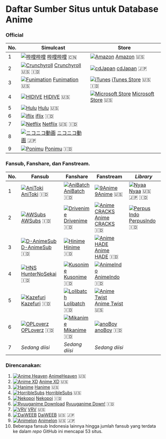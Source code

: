 # Daftar Sumber Situs untuk Database Anime
### Official

| No. | Simulcast | Store |
| --- | --------- | ----- |
| 1 | [![哔哩哔哩](https://www.google.com/s2/favicons?domain=bilibili.com "哔哩哔哩")](https://bilibili.com) [哔哩哔哩](https://bilibili.com) :cn: | [![Amazon](https://www.google.com/s2/favicons?domain=amazon.com "Amazon")](https://amazon.com) [Amazon](https://amazon.com) :us: |
| 2 | [![Crunchyroll](https://www.google.com/s2/favicons?domain=crunchyroll.com "Crunchyroll")](https://crunchyroll.com) [Crunchyroll](https://crunchyroll.com) :us: :indonesia: | [![cdJapan](https://www.google.com/s2/favicons?domain=cdjapan.co.jp "cdJapan")](https://cdjapan.co.jp) [cdJapan](https://cdjapan.co.jp) :jp: |
| 3 | [![Funimation](https://www.google.com/s2/favicons?domain=funimation.com "Funimation")](https://funimation.com) [Funimation](https://funimation.com) :us: | [![iTunes](https://www.google.com/s2/favicons?domain=apple.com "iTunes")](https://www.apple.com/id/itunes/) [iTunes Store](https://www.apple.com/id/itunes/) :us: :indonesia: |
| 4 | [![HIDIVE](https://www.google.com/s2/favicons?domain=hidive.com "HIDIVE")](https://hidive.com) [HIDIVE](https://hidive.com) :us: | [![Microsoft Store](https://www.google.com/s2/favicons?domain=microsoft.com "Microsoft Store")](https://www.microsoft.com/en-us/store/b/home) [Microsoft Store](https://www.microsoft.com/en-us/store/b/home) :us: |
| 5 | [![Hulu](https://www.google.com/s2/favicons?domain=hulu.com "Hulu")](https://hulu.com) [Hulu](https://hulu.com) :us: | 
| 6 | [![iflix](https://piay.iflix.com/app/favicon.ico "iflix")](https://www.iflix.com) [iflix](https://www.iflix.com) :indonesia: |
| 7 | [![Netflix](https://www.google.com/s2/favicons?domain=netflix.com "Netflix")](https://www.netflix.com) [Netflix](https://www.netflix.com) :us: :indonesia: | 
| 8 | [![ニコニコ動画](https://www.google.com/s2/favicons?domain=nicovideo.jp "ニコニコ動画")](https://nicovideo.jp) [ニコニコ動画](https://nicovideo.jp) :jp: |
| 9 | [![Ponimu](https://www.google.com/s2/favicons?domain=ponimu.com "Ponimu")](https://ponimu.com/home) [Ponimu](https://ponimu.com/home) :indonesia: |

### Fansub, Fanshare, dan Fanstream.
| No. | Fansub | Fanshare | Fanstream | _Library_ |
| --- | ------ | -------- | --------- | --------- |
| 1 | [![AniToki](https://www.google.com/s2/favicons?domain=anitoki.com "AniToki")](http://anitoki.com) [AniToki](http://anitoki.com) :indonesia: | [![AniBatch](https://www.google.com/s2/favicons?domain=anibatch.me "AniBatch")](http://anibatch.me) [AniBatch](http://anibatch.me) :indonesia: | [![9Anime](https://www.google.com/s2/favicons?domain=9anime.to "9Anime")](https://9anime.to) [9Anime](https://9anime.to) :us: | [![Nyaa](https://www.google.com/s2/favicons?domain=nyaa.si)](http://nyaa.si "Nyaa") [Nyaa](http://nyaa.si) :us: :jp: :indonesia: |
| 2 | [![AWSubs](https://www.google.com/s2/favicons?domain=awsubs.co "AWSubs")](https://awsubs.co) [AWSubs](https://awsubs.co) :indonesia: | [![Drivenime](https://www.google.com/s2/favicons?domain=drivenime.com "Drivenime")](http://drivenime.com) [Drivenime](http://drivenime.com) :indonesia: | [![Anime CRACKS](https://www.google.com/s2/favicons?domain=animecracks.com "Anime CRACKS")](https://animecracks.com) [Anime CRACKS](https://animecracks.com) :indonesia: | [![Perpus Indo](https://www.google.com/s2/favicons?domain=www.perpusindo.info "PerpusIndo")](https://www.perpusindo.info) [PerpusIndo](https://www.perpusindo.info) :indonesia:
| 3 | [![D-AnimeSub](https://www.google.com/s2/favicons?domain=danimesub.wordpress.com "D-AnimeSub")](https://danimesub.wordpress.com) [D-AnimeSub](https://danimesub.wordpress.com) :indonesia: | [![Hinime](https://www.google.com/s2/favicons?domain=hinime.com "Hinime")](https://hinime.com) [Hinime](https://hinime.com) :indonesia: | [![Anime HADE](https://www.google.com/s2/favicons?domain=animehade.com "Anime Hade")](http://animehade.com) [Anime HADE](http://animehade.com) :indonesia: |
| 4 | [![HNS](https://www.google.com/s2/favicons?domain=www.huntersekai.website "HunterNoSekai")](http://www.huntersekai.website) [HunterNoSekai](http://www.huntersekai.website) :indonesia: | [![Kusonime](https://www.google.com/s2/favicons?domain=kusonime.com "Kusonime")](http://kusonime.com) [Kusonime](http://kusonime.com) :indonesia: | [![AnimeIndo](https://www.google.com/s2/favicons?domain=animeindo.moe "AnimeIndo")](http://animeindo.moe) [AnimeIndo](http://animeindo.moe) :indonesia: |                                                                          
| 5 | [![Kazefuri](https://www.google.com/s2/favicons?domain=www.kazefuri.web.id "Kazefuri")](http://www.kazefuri.web.id) [Kazefuri](http://www.kazefuri.web.id) :indonesia: | [![Lolibatch](https://www.google.com/s2/favicons?domain=lolibatch.com "Lolibatch")](http://lolibatch.com) [Lolibatch](http://lolibatch.com) :indonesia: | [![Anime Twist](https://www.google.com/s2/favicons?domain=twist.moe "Anime Twist")](https://twist.moe) [Anime Twist](https://twist.moe) :us:
| 6 | [![OPLoverz](https://www.google.com/s2/favicons?domain=oploverz.in "OPLoverz")](https://oploverz.in) [OPLoverz](https://oploverz.in) :indonesia: | [![Mikanime](https://www.google.com/s2/favicons?domain=mikanime.com "Mikanime")](https://mikanime.com) [Mikanime](https://mikanime.com) :indonesia: | [![anoBoy](https://www.google.com/s2/favicons?domain=anoboy.id "anoBoy")](https://anoboy.id) [anoBoy](https://anoboy.id) :indonesia: | 
| 7 | _Sedang diisi_ | _Sedang diisi_ | _Sedang diisi_ |

### Direncanakan:
1. [![Anime Heaven](https://www.google.com/s2/favicons?domain=animeheaven.es)](https://animeheaven.es) [AnimeHeaven](https://animeheaven.es) :us:
2. [![Anime XD](https://www.google.com/s2/favicons?domain=animexd.me)](https://animexd.me) [Anime XD](https://animexd.me) :us:
3. [![Hanime](https://www.google.com/s2/favicons?domain=hanime.tv)](https://hanime.tv) [Hanime](https://hanime.tv) :us:
4. [![HorribleSubs](https://www.google.com/s2/favicons?domain=horriblesubs.info)](https://horriblesubs.info) [HorribleSubs](https://horriblesubs.info) :us:
5. [![Nekopoi](https://www.google.com/s2/favicons?domain=nekopoi.care)](https://nekopoi.care) [Nekopoi](https://nekopoi.care) :indonesia:
6. [![Ryuuganime Download](https://www.google.com/s2/favicons?domain=Ryuuganime.blogspot.com)](https://ryuuganime.blogspot.com) [Ryuuganime Down!](https://ryuuganime.blogspot.com) :indonesia:
7. [![VRV](https://www.google.com/s2/favicons?domain=vrv.co)](https://vrv.co) [VRV](https://vrv.co) :us:
8. [![DaiWEEB](https://www.google.com/favicons?domain=www.daiweeb.org)](https://www.daiweeb.org) [DaiWEEB](https://www.daiweeb.org) :us: :jp:
9. [![Animelon](https://www.google.com/favicons?domain=animelon.com)](https://animelon.com) [Animelon](https://animelon.com) :us: :jp:
10. Beberapa fansub Indonesia lainnya hingga jumlah fansub yang terdata ke dalam _repo_ GitHub ini mencapai 53 situs.
